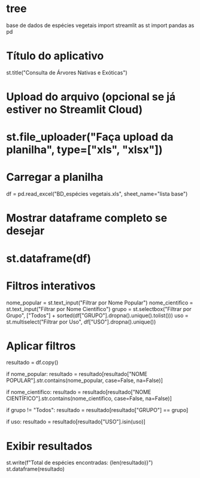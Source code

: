 # tree
base de dados de espécies vegetais
import streamlit as st
import pandas as pd

# Título do aplicativo
st.title("Consulta de Árvores Nativas e Exóticas")

# Upload do arquivo (opcional se já estiver no Streamlit Cloud)
# st.file_uploader("Faça upload da planilha", type=["xls", "xlsx"])

# Carregar a planilha
df = pd.read_excel("BD_espécies vegetais.xls", sheet_name="lista base")

# Mostrar dataframe completo se desejar
# st.dataframe(df)

# Filtros interativos
nome_popular = st.text_input("Filtrar por Nome Popular")
nome_cientifico = st.text_input("Filtrar por Nome Científico")
grupo = st.selectbox("Filtrar por Grupo", ["Todos"] + sorted(df["GRUPO"].dropna().unique().tolist()))
uso = st.multiselect("Filtrar por Uso", df["USO"].dropna().unique())

# Aplicar filtros
resultado = df.copy()

if nome_popular:
    resultado = resultado[resultado["NOME POPULAR"].str.contains(nome_popular, case=False, na=False)]

if nome_cientifico:
    resultado = resultado[resultado["NOME CIENTÍFICO"].str.contains(nome_cientifico, case=False, na=False)]

if grupo != "Todos":
    resultado = resultado[resultado["GRUPO"] == grupo]

if uso:
    resultado = resultado[resultado["USO"].isin(uso)]

# Exibir resultados
st.write(f"Total de espécies encontradas: {len(resultado)}")
st.dataframe(resultado)
